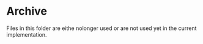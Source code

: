 # Archive
Files in this folder are eithe nolonger used or are not used yet in the current implementation.